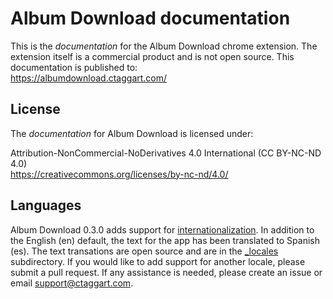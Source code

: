 # Album Download documentation
This is the _documentation_ for the Album Download chrome extension. The extension itself is a commercial product and is not open source. This documentation is published to:<br/>
https://albumdownload.ctaggart.com/

## License
The _documentation_ for Album Download is licensed under:

Attribution-NonCommercial-NoDerivatives 4.0 International (CC BY-NC-ND 4.0)<br/>
https://creativecommons.org/licenses/by-nc-nd/4.0/

## Languages
Album Download 0.3.0 adds support for [internationalization](https://developer.chrome.com/webstore/i18n). In addition to the English (en) default, the text for the app has been translated to Spanish (es). The text transations are open source and are in the [_locales](_locales) subdirectory. If you would like to add support for another locale, please submit a pull request. If any assistance is needed, please create an issue or email support@ctaggart.com.